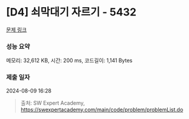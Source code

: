 # [D4] 쇠막대기 자르기 - 5432 

[문제 링크](https://swexpertacademy.com/main/code/problem/problemDetail.do?contestProbId=AWVl47b6DGMDFAXm) 

### 성능 요약

메모리: 32,612 KB, 시간: 200 ms, 코드길이: 1,141 Bytes

### 제출 일자

2024-08-09 16:28



> 출처: SW Expert Academy, https://swexpertacademy.com/main/code/problem/problemList.do